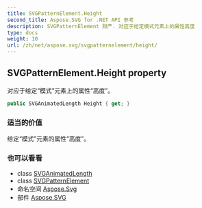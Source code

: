 ```yaml
---
title: SVGPatternElement.Height
second_title: Aspose.SVG for .NET API 参考
description: SVGPatternElement 财产. 对应于给定模式元素上的属性高度
type: docs
weight: 10
url: /zh/net/aspose.svg/svgpatternelement/height/
---
```

## SVGPatternElement.Height property

对应于给定“模式”元素上的属性“高度”。

```csharp
public SVGAnimatedLength Height { get; }
```

### 适当的价值

给定“模式”元素的属性“高度”。

### 也可以看看

* class [SVGAnimatedLength](../../../aspose.svg.datatypes/svganimatedlength/)
* class [SVGPatternElement](../)
* 命名空间 [Aspose.Svg](../../svgpatternelement/)
* 部件 [Aspose.SVG](../../../)


